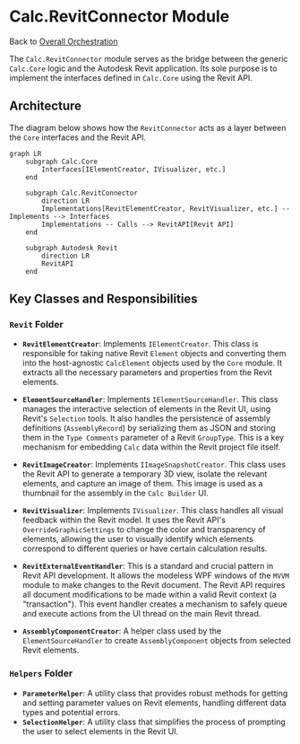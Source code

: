 # Calc.RevitConnector Module

Back to [Overall Orchestration](../README.md)

The `Calc.RevitConnector` module serves as the bridge between the generic `Calc.Core` logic and the Autodesk Revit application. Its sole purpose is to implement the interfaces defined in `Calc.Core` using the Revit API.

## Architecture

The diagram below shows how the `RevitConnector` acts as a layer between the `Core` interfaces and the Revit API.

```mermaid
graph LR
    subgraph Calc.Core
        Interfaces[IElementCreator, IVisualizer, etc.]
    end

    subgraph Calc.RevitConnector
        direction LR
        Implementations[RevitElementCreator, RevitVisualizer, etc.] -- Implements --> Interfaces
        Implementations -- Calls --> RevitAPI[Revit API]
    end

    subgraph Autodesk Revit
        direction LR
        RevitAPI
    end
```

## Key Classes and Responsibilities

### `Revit` Folder

-   **`RevitElementCreator`**: Implements `IElementCreator`. This class is responsible for taking native Revit `Element` objects and converting them into the host-agnostic `CalcElement` objects used by the `Core` module. It extracts all the necessary parameters and properties from the Revit elements.

-   **`ElementSourceHandler`**: Implements `IElementSourceHandler`. This class manages the interactive selection of elements in the Revit UI, using Revit's `Selection` tools. It also handles the persistence of assembly definitions (`AssemblyRecord`) by serializing them as JSON and storing them in the `Type Comments` parameter of a Revit `GroupType`. This is a key mechanism for embedding `Calc` data within the Revit project file itself.

-   **`RevitImageCreator`**: Implements `IImageSnapshotCreator`. This class uses the Revit API to generate a temporary 3D view, isolate the relevant elements, and capture an image of them. This image is used as a thumbnail for the assembly in the `Calc Builder` UI.

-   **`RevitVisualizer`**: Implements `IVisualizer`. This class handles all visual feedback within the Revit model. It uses the Revit API's `OverrideGraphicSettings` to change the color and transparency of elements, allowing the user to visually identify which elements correspond to different queries or have certain calculation results.

-   **`RevitExternalEventHandler`**: This is a standard and crucial pattern in Revit API development. It allows the modeless WPF windows of the `MVVM` module to make changes to the Revit document. The Revit API requires all document modifications to be made within a valid Revit context (a "transaction"). This event handler creates a mechanism to safely queue and execute actions from the UI thread on the main Revit thread.

-   **`AssemblyComponentCreator`**: A helper class used by the `ElementSourceHandler` to create `AssemblyComponent` objects from selected Revit elements.

### `Helpers` Folder

-   **`ParameterHelper`**: A utility class that provides robust methods for getting and setting parameter values on Revit elements, handling different data types and potential errors.
-   **`SelectionHelper`**: A utility class that simplifies the process of prompting the user to select elements in the Revit UI.
